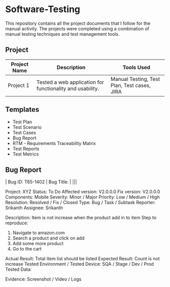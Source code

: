 # Software-Testing

This repository contains all the project documents that I follow for the manual activity. The projects were completed using a combination of manual testing techniques and test management tools.

## Project

| Project Name | Description | Tools Used |
|--------------|-------------|------------|
| Project 1    | Tested a web application for functionality and usability. | Manual Testing, Test Plan, Test cases, JIRA |


## Templates
- Test Plan
- Test Scenario
- Test Cases
- Bug Report
- RTM - Requirements Traceability Matrix
- Test Reports
- Test Metrics


## Bug Report

| Bug ID: T65-1402 | Bug Title: |
|||

Project: XYZ 
Status: To Do
Affected version: V2.0.0.0
Fix version:  V2.0.0.0
Components: Mobile
Severity: Minor / Major
Priority: Low / Medium / High 
Resolution: Resolved / Fix / Closed
Type: Bug / Task / Subtask 
Reporter: Srikanth
Assignee: Srikanth

Description: Item is not increase when the product add in to item
Step to reproduce: 
1. Navigate to amazon.com
2. Search a product and click on add 
3. Add some more product 
4. Go to the cart 

Actual Result: Total item list should be listed 
Expected Result: Count is not increase 
Tested Environment / Tested Device: SQA / Stage / Dev / Prod 
Tested Data: 

Evidence: Screenshot / Video / Logs 

